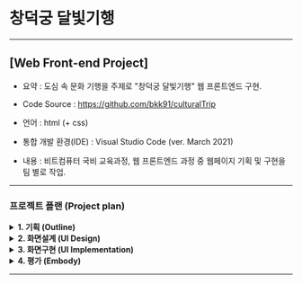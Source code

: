 
# 창덕궁 달빛기행
---
## [Web Front-end Project] 

- 요약 : 도심 속 문화 기행을 주제로 "창덕궁 달빛기행" 웹 프론트엔드 구현.

- Code Source : https://github.com/bkk91/culturalTrip

- 언어 : html (+ css) 

- 통합 개발 환경(IDE) : Visual Studio Code (ver. March 2021)

- 내용 : 비트컴퓨터 국비 교육과정, 웹 프론트엔드 과정 중 웹페이지 기획 및 구현을 팀 별로 작업.

---
### 프로젝트 플랜 (Project plan)


<details>
<summary> <b> 1. 기획 (Outline) </b> </summary>
<div markdown="1">
 
- 주제 선정 : 현 수준에서 구현할 수 있는 직관적이고 접근용이한 주제를 선정.
- 디자인 컨셉: 달빛 기행이라는 주제 속에서 전체적으로 은은하고 어두운 분위기를 연출.
- 개발 방식 : Agile / scrum 방식을 활용하여 정해진 날짜 까지 반응형 기능을 구현 및 6명의 인원 각각 2명씩 나누어 짝코딩.  

 <img src="./img/ui2.png"  width="500">
 
 </div>
</details>

<details>
<summary> <b> 2. 화면설계 (UI Design) </b> </summary>
<div markdown="1">

- 화면 설계는 app.diagrams.net에서 기본 설계도를 작성 후  https://jeongyunlee.github.io/2021-Earthday/index.html 의 구성을 참고,
- 주제에 관련하여 내용은 한국문화재단에서 제공하는(https://www.chf.or.kr/) 창덕궁 정보를 참고. 
- 반응형 기능들은 https://www.webjangi.com/ 를 참고하여 디자인에 맞게 구성.

<img src="./img/ui1.png"  width="500">

 </div>
</details>

<details>
<summary> <b> 3. 화면구현 (UI Implementation) </b> </summary>
<div markdown="1">
 
###### Header

- 창덕궁 달빛기행이라는 주제에 맞추어 밤하늘의 어두운 분위기를 배경으로, 텍스트를 밝은색으로 구성하여 대조적인 느낌으로 헤더 구성

<img src="./img/main1.png"  width="500">

###### Section A

- 달빛기행 프로그램의 전반적인 구성내용을 함축하는 동영상 첨부


<img src="./img/main2.png"  width="500">

###### Section B

- 창덕궁에서 제공하는 행사의 내용을 사진 (반응형)으로 구성

<img src="./img/main3.png"  width="500">

###### Section C

- 야간 관람시 각 장소의 위치를 버튼식으로 구성

<img src="./img/main4.png"  width="500">

###### Section D

- 찾아오는 길을 이미자 파일 업로드를 통해 간략히 소개

<img src="./img/main5.png"  width="500">

###### Footer

- 팀원 소개 및 여러 링크들을 걸어 푸터 구성

<img src="./img/main6.png"  width="500">

 </div>
</details>

<details>
<summary> <b> 4. 평가 (Embody) </b> </summary>
<div markdown="1">

 프로젝트를 시작하기에 앞서, 웹에 관련된 수업을 배우면서 내가 할 수 있을까?에 대한 고민이 많았다.

팀장으로서 팀을 구성하고 주제를 회의하며 서로에 대한 다양한 생각의 접점을 맞추는 과정에서
 
 <b>하고 싶은 기능</b>과 <b>할 수 있는 기능</b>의 분류를 하고 
 
 기간이 정해진 프로젝트이기 때문에 <b>기능에 대한 priority</b>를 선정하여 구현 순서를 정했다.

파트를 나누고 각자 작업한 파일을 합치는 과정 또한 험난했다. 

사실, github의 branch기능을 활용하지 못하는 상태였기 때문에 

filezilla의 version별 업데이트를 통해 매일매일 모두 작업한 기능을 취합하고 작업하기 전 재 분류하였다. 

생각보다 분류 작업을 통해 소요되는 시간이 많고 내게 할당된 파트까지 작업했기 때문에 시간에 걸쳐 겨우 마무리하였다.

BRANCH기능을 통해 손쉽게 취합을 했다면? 
 
내가 조금더 css에 대하여 익숙했더라면? 하는 아쉬움이 많이 남는 프로젝트였다.

 </div>
</details>

---
